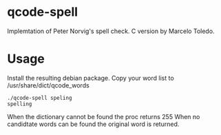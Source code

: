 qcode-spell
===========
Implemtation of Peter Norvig's spell check. C version by Marcelo Toledo.

Usage
=====
Install the resulting debian package.
Copy your word list to /usr/share/dict/qcode_words

```
./qcode-spell speling
spelling
```

When the dictionary cannot be found the proc returns 255
When no candidtate words can be found the original word is returned.

